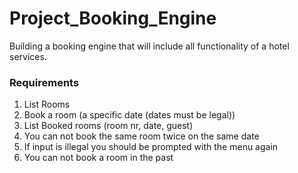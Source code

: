 # Project_Booking_Engine
Building a booking engine that will include all functionality of a hotel services.

### Requirements
1. List Rooms
2. Book a room (a specific date (dates must be legal))
3. List Booked rooms (room nr, date, guest)
4. You can not book the same room twice on the same date
5. If input is illegal you should be prompted with the menu again
6. You can not book a room in the past

